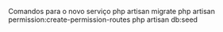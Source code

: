 Comandos para o novo serviço
 php artisan migrate
 php artisan permission:create-permission-routes
 php artisan db:seed